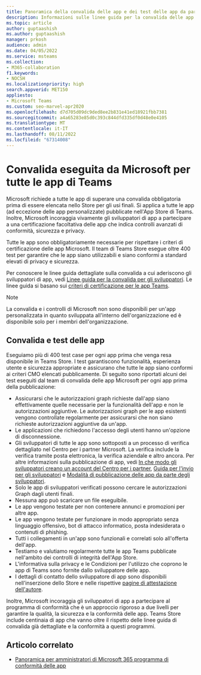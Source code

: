 ```yaml
---
title: Panoramica della convalida delle app e dei test delle app da parte di Microsoft
description: Informazioni sulle linee guida per la convalida delle app di Teams basate sui criteri di certificazione del marketplace. Informazioni sul modo in cui Microsoft garantisce che le app di Teams rispettino elevati standard di privacy e sicurezza.
ms.topic: article
author: guptaashish
ms.author: guptaashish
manager: prkosh
audience: admin
ms.date: 04/05/2022
ms.service: msteams
ms.collection:
- M365-collaboration
f1.keywords:
- NOCSH
ms.localizationpriority: high
search.appverid: MET150
appliesto:
- Microsoft Teams
ms.custom: seo-marvel-apr2020
ms.openlocfilehash: d7d705d09dc9ded8ee2b831e41ed18921fbb7381
ms.sourcegitcommit: a4a65283e85d0c393c844dfd335df0d48e0e4105
ms.translationtype: MT
ms.contentlocale: it-IT
ms.lasthandoff: 08/11/2022
ms.locfileid: "67314008"
---
```

# <a name="validation-performed-by-microsoft-for-all-teams-apps"></a>Convalida eseguita da Microsoft per tutte le app di Teams

Microsoft richiede a tutte le app di superare una convalida obbligatoria prima di essere elencata nello Store per gli usi finali. Si applica a tutte le app (ad eccezione delle app personalizzate) pubblicate nell'App Store di Teams. Inoltre, Microsoft incoraggia vivamente gli sviluppatori di app a partecipare a una certificazione facoltativa delle app che indica controlli avanzati di conformità, sicurezza e privacy.

Tutte le app sono obbligatoriamente necessarie per rispettare i criteri di certificazione delle app Microsoft. Il team di Teams Store esegue oltre 400 test per garantire che le app siano utilizzabili e siano conformi a standard elevati di privacy e sicurezza.

Per conoscere le linee guida dettagliate sulla convalida a cui aderiscono gli sviluppatori di app, vedi [Linee guida per la convalida per gli sviluppatori](/microsoftteams/platform/concepts/deploy-and-publish/appsource/prepare/teams-store-validation-guidelines). Le linee guida si basano sui [criteri di certificazione per le app Teams](/legal/marketplace/certification-policies#1140-teams).

> [!NOTE]
> La convalida e i controlli di Microsoft non sono disponibili per un'app personalizzata in quanto sviluppata all'interno dell'organizzazione ed è disponibile solo per i membri dell'organizzazione.

## <a name="app-validation-and-testing"></a>Convalida e test delle app

Eseguiamo più di 400 test case per ogni app prima che venga resa disponibile in Teams Store. I test garantiscono funzionalità, esperienza utente e sicurezza appropriate e assicurano che tutte le app siano conformi ai criteri CMO elencati pubblicamente. Di seguito sono riportati alcuni dei test eseguiti dal team di convalida delle app Microsoft per ogni app prima della pubblicazione:

* Assicurarsi che le autorizzazioni graph richieste dall'app siano effettivamente quelle necessarie per la funzionalità dell'app e non le autorizzazioni aggiuntive. Le autorizzazioni graph per le app esistenti vengono controllate regolarmente per assicurarsi che non siano richieste autorizzazioni aggiuntive da un'app.
* Le applicazioni che richiedono l'accesso degli utenti hanno un'opzione di disconnessione.
* Gli sviluppatori di tutte le app sono sottoposti a un processo di verifica dettagliato nel Centro per i partner Microsoft. La verifica include la verifica tramite posta elettronica, la verifica aziendale e altro ancora. Per altre informazioni sulla pubblicazione di app, vedi [In che modo gli sviluppatori creano un account del Centro per i partner](/microsoftteams/platform/concepts/deploy-and-publish/appsource/prepare/create-partner-center-dev-account), [Guida per l'invio per gli sviluppatori](/office/dev/store/add-in-submission-guide) e [Modalità di pubblicazione delle app da parte degli sviluppatori](https://aka.ms/PublishToTeamsStore).
* Solo le app di sviluppatori verificati possono cercare le autorizzazioni Graph dagli utenti finali.
* Nessuna app può scaricare un file eseguibile.
* Le app vengono testate per non contenere annunci e promozioni per altre app.
* Le app vengono testate per funzionare in modo appropriato senza linguaggio offensivo, bot di attacco informatico, posta indesiderata o contenuti di phishing.
* Tutti i collegamenti in un'app sono funzionali e correlati solo all'offerta dell'app.
* Testiamo e valutiamo regolarmente tutte le app Teams pubblicate nell'ambito dei controlli di integrità dell'App Store.
* L'informativa sulla privacy e le Condizioni per l'utilizzo che coprono le app di Teams sono fornite dallo sviluppatore delle app.
* I dettagli di contatto dello sviluppatore di app sono disponibili nell’inserzione dello Store e nelle rispettive [pagine di attestazione dell'autore](/microsoft-365-app-certification/teams/teams-apps).

Inoltre, Microsoft incoraggia gli sviluppatori di app a partecipare al programma di conformità che è un approccio rigoroso a due livelli per garantire la qualità, la sicurezza e la conformità delle app. Teams Store include centinaia di app che vanno oltre il rispetto delle linee guida di convalida già dettagliate e la conformità a questi programmi.

## <a name="related-article"></a>Articolo correlato

* [Panoramica per amministratori di Microsoft 365 programma di conformità delle app](overview-of-app-certification.md)
